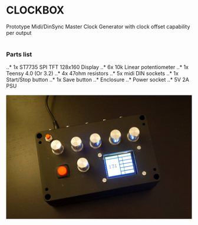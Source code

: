 # CLOCKBOX
Prototype Midi/DinSync Master Clock Generator with clock offset capability per output
<br><br>
### Parts list
..* 1x ST7735 SPI TFT 128x160 Display
..* 6x 10k Linear potentiometer
..* 1x Teensy 4.0 (Or 3.2)
..* 4x 47ohm resistors
..* 5x midi DIN sockets
..* 1x Start/Stop button
..* 1x Save button
..* Enclosure
..* Power socket
..* 5V 2A PSU
<br><br>
<img src="clockbox_V2.4.0_build.jpg" title="build">
